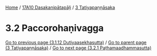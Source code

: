 
[Home](/) / [17A10 Dasakanipātapāḷi](../../17A10.md) / [3 Tatiyapaṇṇāsaka](../3.md)

# 3.2 Paccorohaṇivagga


[Go to previous page (3.1.12 Dutiyaasekhasutta)](3.1/3.1.12.md) / [Go to parent page (3 Tatiyapaṇṇāsaka)](../3.md) / [Go to next page (3.2.1 Paṭhamaadhammasutta)](3.2/3.2.1.md)


